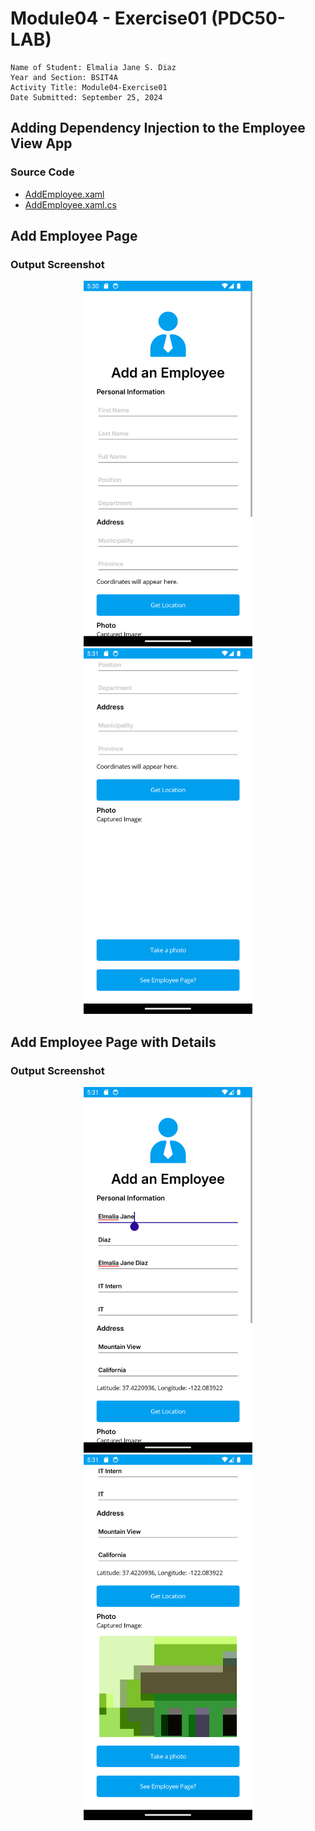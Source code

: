 # Module04 - Exercise01 (PDC50-LAB)

    Name of Student: Elmalia Jane S. Diaz
    Year and Section: BSIT4A
    Activity Title: Module04-Exercise01
    Date Submitted: September 25, 2024

## Adding Dependency Injection to the Employee View App
### Source Code
- [AddEmployee.xaml](Module03Exercise01/View/AddEmployee.xaml)
- [AddEmployee.xaml.cs](Module03Exercise01/View/AddEmployee.xaml.cs)

## Add Employee Page
### Output Screenshot
<p align="center">
    <img src="Screenshots/AddEmployee-1.png" alt="AddEmployee-1" width="270" height="585">
    <img src="Screenshots/AddEmployee-2.png" alt="AddEmployee-2" width="270" height="585">
</p>

## Add Employee Page with Details
### Output Screenshot
<p align="center">
    <img src="Screenshots/AddEmployeeWithDetails-1.png" alt="AddEmployeeWithDetails-1" width="270" height="585">
    <img src="Screenshots/AddEmployeeWithDetails-2.png" alt="AddEmployeeWithDetails-2" width="270" height="585">
</p>
